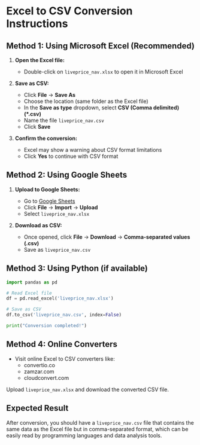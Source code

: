 # Excel to CSV Conversion Instructions

## Method 1: Using Microsoft Excel (Recommended)

1. **Open the Excel file:**
   - Double-click on `liveprice_nav.xlsx` to open it in Microsoft Excel

2. **Save as CSV:**
   - Click **File** → **Save As**
   - Choose the location (same folder as the Excel file)
   - In the **Save as type** dropdown, select **CSV (Comma delimited) (*.csv)**
   - Name the file `liveprice_nav.csv`
   - Click **Save**

3. **Confirm the conversion:**
   - Excel may show a warning about CSV format limitations
   - Click **Yes** to continue with CSV format

## Method 2: Using Google Sheets

1. **Upload to Google Sheets:**
   - Go to [Google Sheets](https://sheets.google.com)
   - Click **File** → **Import** → **Upload**
   - Select `liveprice_nav.xlsx`

2. **Download as CSV:**
   - Once opened, click **File** → **Download** → **Comma-separated values (.csv)**
   - Save as `liveprice_nav.csv`

## Method 3: Using Python (if available)

```python
import pandas as pd

# Read Excel file
df = pd.read_excel('liveprice_nav.xlsx')

# Save as CSV
df.to_csv('liveprice_nav.csv', index=False)

print("Conversion completed!")
```

## Method 4: Online Converters

- Visit online Excel to CSV converters like:
  - convertio.co
  - zamzar.com
  - cloudconvert.com

Upload `liveprice_nav.xlsx` and download the converted CSV file.

## Expected Result

After conversion, you should have a `liveprice_nav.csv` file that contains the same data as the Excel file but in comma-separated format, which can be easily read by programming languages and data analysis tools. 
